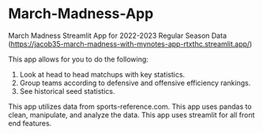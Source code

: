 # March-Madness-App
March Madness Streamlit App for 2022-2023 Regular Season Data
(https://jacob35-march-madness-with-mynotes-app-rtxthc.streamlit.app/)

This app allows for you to do the following:
1. Look at head to head matchups with key statistics.
2. Group teams according to defensive and offensive efficiency rankings.
3. See historical seed statistics.

This app utilizes data from sports-reference.com. This app uses pandas to clean, manipulate, and analyze the data. This app uses streamlit for all front end features. 
